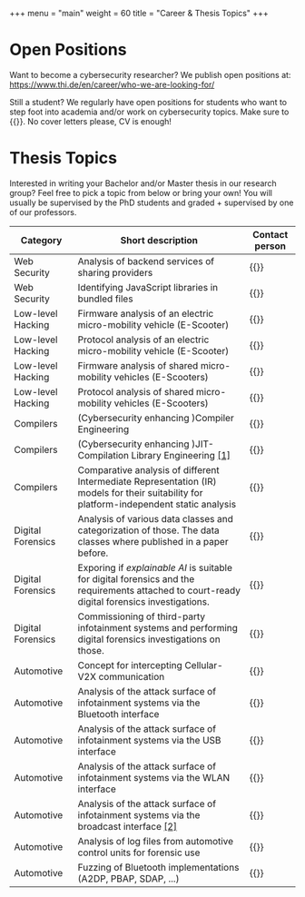 +++
menu = "main"
weight = 60
title = "Career & Thesis Topics"
+++

# Open Positions

Want to become a cybersecurity researcher?
We publish open positions at:
https://www.thi.de/en/career/who-we-are-looking-for/

Still a student?
We regularly have open positions for students who want to step foot into academia and/or work on cybersecurity topics. Make sure to {{<cloakemail display="send us an E-Mail!" address="jakob.loew@thi.de">}}.
No cover letters please, CV is enough!

# Thesis Topics

Interested in writing your Bachelor and/or Master thesis in our research group?
Feel free to pick a topic from below or bring your own!
You will usually be supervised by the PhD students and graded + supervised by one of our professors.

| Category | Short description | Contact person |
| -------- | ----------------- | -------------- |
| Web Security | Analysis of backend services of sharing providers | {{<cloakemail display="Jakob Löw" address="jakob.loew@carissma.eu">}} |
| Web Security | Identifying JavaScript libraries in bundled files | {{<cloakemail display="Jakob Löw" address="jakob.loew@carissma.eu">}} |
| Low-level Hacking | Firmware analysis of an electric micro-mobility vehicle (E-Scooter) | {{<cloakemail display="Jakob Löw" address="jakob.loew@carissma.eu">}} |
| Low-level Hacking | Protocol analysis of an electric micro-mobility vehicle (E-Scooter) | {{<cloakemail display="Jakob Löw" address="jakob.loew@carissma.eu">}} |
| Low-level Hacking | Firmware analysis of shared micro-mobility vehicles (E-Scooters) | {{<cloakemail display="Jakob Löw" address="jakob.loew@carissma.eu">}} |
| Low-level Hacking | Protocol analysis of shared micro-mobility vehicles (E-Scooters) | {{<cloakemail display="Jakob Löw" address="jakob.loew@carissma.eu">}} |
| Compilers | (Cybersecurity enhancing )Compiler Engineering | {{<cloakemail display="Jakob Löw" address="jakob.loew@carissma.eu">}} |
| Compilers | (Cybersecurity enhancing )JIT-Compilation Library Engineering [[1]](https://www.gnu.org/software/libjit/) | {{<cloakemail display="Jakob Löw" address="jakob.loew@carissma.eu">}} |
| Compilers | Comparative analysis of different Intermediate Representation (IR) models for their suitability for platform-independent static analysis | {{<cloakemail display="Jakob Löw" address="jakob.loew@carissma.eu">}} |
| Digital Forensics | Analysis of various data classes and categorization of those. The data classes where published in a paper before. | {{<cloakemail display="Kevin Mayer" address="kevin.mayer@carissma.eu">}} |
| Digital Forensics | Exporing if *explainable AI* is suitable for digital forensics and the requirements attached to court-ready digital forensics investigations. | {{<cloakemail display="Kevin Mayer" address="kevin.mayer@carissma.eu">}} |
| Digital Forensics | Commissioning of third-party infotainment systems and performing digital forensics investigations on those. | {{<cloakemail display="Kevin Mayer" address="kevin.mayer@carissma.eu">}} |
| Automotive | Concept for intercepting Cellular-V2X communication | {{<cloakemail display="Jakob Löw" address="jakob.loew@carissma.eu">}} |
| Automotive | Analysis of the attack surface of infotainment systems via the Bluetooth interface | {{<cloakemail display="Jakob Löw" address="jakob.loew@carissma.eu">}} |
| Automotive | Analysis of the attack surface of infotainment systems via the USB interface | {{<cloakemail display="Jakob Löw" address="jakob.loew@carissma.eu">}} |
| Automotive | Analysis of the attack surface of infotainment systems via the WLAN interface | {{<cloakemail display="Jakob Löw" address="jakob.loew@carissma.eu">}} |
| Automotive | Analysis of the attack surface of infotainment systems via the broadcast interface [[2]](https://arstechnica.com/cars/2022/02/radio-station-snafu-in-seattle-bricks-some-mazda-infotainment-systems/) | {{<cloakemail display="Jakob Löw" address="jakob.loew@carissma.eu">}} |
| Automotive | Analysis of log files from automotive control units for forensic use | {{<cloakemail display="Jakob Löw" address="jakob.loew@carissma.eu">}} |
| Automotive | Fuzzing of Bluetooth implementations (A2DP, PBAP, SDAP, ...)  | {{<cloakemail display="Jakob Löw" address="jakob.loew@carissma.eu">}} |
